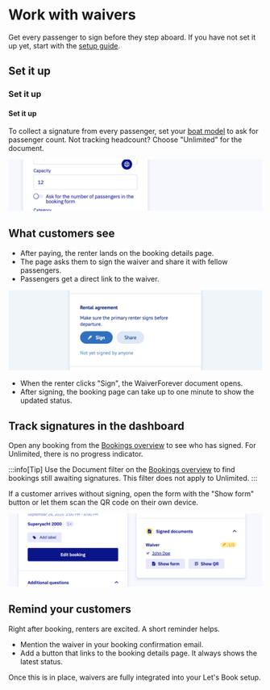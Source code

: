 # Work with waivers

Get every passenger to sign before they step aboard. If you have not set it up yet, start with the [setup guide](./set-up-waivers.md).

## Set it up
### Set it up
#### Set it up

To collect a signature from every passenger, set your [boat model](https://dashboard.letsbook.app/models) to ask for passenger count. Not tracking headcount? Choose "Unlimited" for the document.

![Screenshot of passengers toggle](./graphics/passengers.png)

## What customers see

- After paying, the renter lands on the booking details page.
- The page asks them to sign the waiver and share it with fellow passengers.
- Passengers get a direct link to the waiver.

![Screenshot of sign document](./graphics/sign-contract.png)

- When the renter clicks "Sign", the WaiverForever document opens.
- After signing, the booking page can take up to one minute to show the updated status.

## Track signatures in the dashboard

Open any booking from the [Bookings overview](https://dashboard.letsbook.app/bookings) to see who has signed. For Unlimited, there is no progress indicator.

:::info[Tip]
Use the Document filter on the [Bookings overview](https://dashboard.letsbook.app/bookings) to find bookings still awaiting signatures. This filter does not apply to Unlimited.
:::

If a customer arrives without signing, open the form with the "Show form" button or let them scan the QR code on their own device.

![Screenshot of signed waivers](./graphics/signed-waivers.png)

## Remind your customers

Right after booking, renters are excited. A short reminder helps.

- Mention the waiver in your booking confirmation email.
- Add a button that links to the booking details page. It always shows the latest status.

Once this is in place, waivers are fully integrated into your Let's Book setup.
